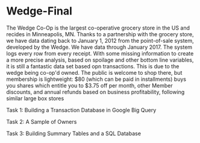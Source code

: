# Wedge-Final

The Wedge Co-Op is the largest co-operative grocery store in the US and recides in Minneapolis, MN. Thanks to a partnership with the grocery store, we have data dating back to January 1, 2012 from the point-of-sale system, developed by the Wedge. We have data through January 2017. The system logs every row from every receipt. With some missing information to create a more precise analysis, based on spoilage and other bottom line variables, it is still a fantastic data set based opn transactions. This is due to the wedge being co-op'd owned. The public is welcome to shop there, but membership is lightweight: $80 (which can be paid in installments) buys you shares which entitle you to $3.75 off per month, other Member discounts, and annual refunds based on business profitability, following similar large box stores


Task 1: Building a Transaction Database in Google Big Query

Task 2: A Sample of Owners

Task 3: Building Summary Tables and a SQL Database
